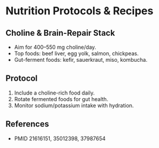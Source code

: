 # Nutrition Protocols & Recipes

## Choline & Brain-Repair Stack
- Aim for 400–550 mg choline/day.
- Top foods: beef liver, egg yolk, salmon, chickpeas.
- Gut-ferment foods: kefir, sauerkraut, miso, kombucha.

## Protocol
1. Include a choline-rich food daily.
2. Rotate fermented foods for gut health.
3. Monitor sodium/potassium intake with hydration.

## References
- PMID 21616151, 35012398, 37987654
